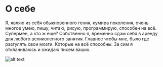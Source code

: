# О себе  
Я, являю из себя обыкновенного гения, кумира поколения, очень многое умею, пишу, читаю, рисую, программирую, способен на всё. Супермен, а кто ж еще? Собственно я, временно сдам себя в аренду для любого великолепного занятия. Главное чтобы мне, было где разгулять свои мозги. Которые на всё способны. За сим я откланиваюсь и ожидаю писем ваших.

![alt text](https://fb.ru/media/i/3/3/1/4/3/i/33143.jpg)
